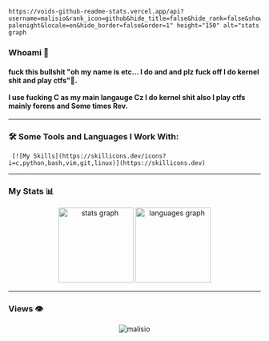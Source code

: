 	https://voids-github-readme-stats.vercel.app/api?username=malisio&rank_icon=github&hide_title=false&hide_rank=false&show_icons=true&count_private=true&disable_animations=false&theme=material-palenight&locale=en&hide_border=false&order=1" height="150" alt="stats graph

### Whoami 👾
<h4 align="left">
  fuck this bullshit "oh my name is etc... I do and and plz fuck off I do kernel shit and play ctfs"🍕.<br><br>
 I use fucking C as my main langauge Cz I do kernel shit also I play ctfs mainly forens and Some times Rev.
</h4>

---

### 🛠️ Some Tools and Languages I Work With:

	 [![My Skills](https://skillicons.dev/icons?i=c,python,bash,vim,git,linux)](https://skillicons.dev)

---

###  My Stats 📊

<div align="center">
  <img src="https://voids-github-readme-stats.vercel.app/api?username=malisio&rank_icon=github&hide_title=false&hide_rank=false&show_icons=true&count_private=true&disable_animations=false&theme=material-palenight&locale=en&hide_border=false&order=1" height="150" alt="stats graph"/>
  <img src="https://voids-github-readme-stats.vercel.app/api/top-langs?username=malisio&locale=en&hide=lua,objective-c,hide_title=false&layout=compact&card_width=320&langs_count=10&theme=material-palenight&hide_border=false&order=2" height="150" alt="languages graph"/>
</div>

---

###  Views 👁️

<div align="center">
  <img src="https://count.getloli.com/get/@malisio" alt="malisio" />
</div>
